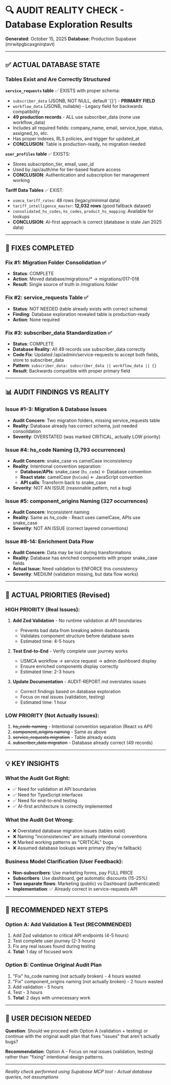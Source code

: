 # 🔍 AUDIT REALITY CHECK - Database Exploration Results

**Generated**: October 15, 2025
**Database**: Production Supabase (mrwitpgbcaxgnirqtavt)

---

## ✅ ACTUAL DATABASE STATE

### Tables Exist and Are Correctly Structured

**`service_requests` table** ✅ EXISTS with proper schema:
- `subscriber_data` (JSONB, NOT NULL, default '{}') - **PRIMARY FIELD**
- `workflow_data` (JSONB, nullable) - Legacy field for backwards compatibility
- **49 production records** - ALL use subscriber_data (none use workflow_data)
- Includes all required fields: company_name, email, service_type, status, assigned_to, etc.
- Has proper indexes, RLS policies, and trigger for updated_at
- **CONCLUSION**: Table is production-ready, no migration needed

**`user_profiles` table** ✅ EXISTS:
- Stores subscription_tier, email, user_id
- Used by /api/auth/me for tier-based feature access
- **CONCLUSION**: Authentication and subscription tier management working

**Tariff Data Tables** ✅ EXIST:
- `usmca_tariff_rates`: 48 rows (legacy/minimal data)
- `tariff_intelligence_master`: **12,032 rows** (good fallback dataset)
- `consolidated_hs_codes`, `hs_codes`, `product_hs_mapping`: Available for lookups
- **CONCLUSION**: AI-first approach is correct (database is stale Jan 2025 data)

---

## 🔧 FIXES COMPLETED

### Fix #1: Migration Folder Consolidation ✅
- **Status**: COMPLETE
- **Action**: Moved database/migrations/* → migrations/017-018
- **Result**: Single source of truth in /migrations folder

### Fix #2: service_requests Table ✅
- **Status**: NOT NEEDED (table already exists with correct schema)
- **Finding**: Database exploration revealed table is production-ready
- **Action**: None required

### Fix #3: subscriber_data Standardization ✅
- **Status**: COMPLETE
- **Database Reality**: All 49 records use subscriber_data correctly
- **Code Fix**: Updated /api/admin/service-requests to accept both fields, store to subscriber_data
- **Pattern**: `subscriber_data: subscriber_data || workflow_data || {}`
- **Result**: Backwards compatible with proper primary field

---

## 📊 AUDIT FINDINGS VS REALITY

### Issue #1-3: Migration & Database Issues
- **Audit Concern**: Two migration folders, missing service_requests table
- **Reality**: Database already has correct schema, just needed consolidation
- **Severity**: OVERSTATED (was marked CRITICAL, actually LOW priority)

### Issue #4: hs_code Naming (3,793 occurrences)
- **Audit Concern**: snake_case vs camelCase inconsistency
- **Reality**: Intentional convention separation:
  - **Database/APIs**: snake_case (`hs_code`) ← Database convention
  - **React state**: camelCase (`hsCode`) ← JavaScript convention
  - **API calls**: Transform back to snake_case
- **Severity**: NOT AN ISSUE (reasonable pattern, not a bug)

### Issue #5: component_origins Naming (327 occurrences)
- **Audit Concern**: Inconsistent naming
- **Reality**: Same as hs_code - React uses camelCase, APIs use snake_case
- **Severity**: NOT AN ISSUE (correct layered conventions)

### Issue #8-14: Enrichment Data Flow
- **Audit Concern**: Data may be lost during transformations
- **Reality**: Database has enriched components with proper snake_case fields
- **Actual Issue**: Need validation to ENFORCE this consistency
- **Severity**: MEDIUM (validation missing, but data flow works)

---

## 🎯 ACTUAL PRIORITIES (Revised)

### HIGH PRIORITY (Real Issues):

1. **Add Zod Validation** - No runtime validation at API boundaries
   - Prevents bad data from breaking admin dashboards
   - Validates component structure before database saves
   - Estimated time: 4-5 hours

2. **Test End-to-End** - Verify complete user journey works
   - USMCA workflow → service request → admin dashboard display
   - Ensure enriched components display correctly
   - Estimated time: 2-3 hours

3. **Update Documentation** - AUDIT-REPORT.md overstates issues
   - Correct findings based on database exploration
   - Focus on real issues (validation, testing)
   - Estimated time: 1 hour

### LOW PRIORITY (Not Actually Issues):

1. ~~hs_code naming~~ - Intentional convention separation (React vs API)
2. ~~component_origins naming~~ - Same as above
3. ~~service_requests migration~~ - Table already exists
4. ~~subscriber_data migration~~ - Database already correct (49 records)

---

## 💡 KEY INSIGHTS

### What the Audit Got Right:
- ✅ Need for validation at API boundaries
- ✅ Need for TypeScript interfaces
- ✅ Need for end-to-end testing
- ✅ AI-first architecture is correctly implemented

### What the Audit Got Wrong:
- ❌ Overstated database migration issues (tables exist)
- ❌ Naming "inconsistencies" are actually intentional conventions
- ❌ Marked working patterns as "CRITICAL" bugs
- ❌ Assumed database lookups were primary (they're fallback)

### Business Model Clarification (User Feedback):
- **Non-subscribers**: Use marketing forms, pay FULL PRICE
- **Subscribers**: Use dashboard, get automatic discounts (15-25%)
- **Two separate flows**: Marketing (public) vs Dashboard (authenticated)
- **Implementation**: ✅ Already correct in service-requests API

---

## 🚀 RECOMMENDED NEXT STEPS

### Option A: Add Validation & Test (RECOMMENDED)
1. Add Zod validation to critical API endpoints (4-5 hours)
2. Test complete user journey (2-3 hours)
3. Fix any real issues found during testing
4. **Total**: 1 day of focused work

### Option B: Continue Original Audit Plan
1. "Fix" hs_code naming (not actually broken) - 4 hours wasted
2. "Fix" component_origins naming (not actually broken) - 2 hours wasted
3. Add validation - 5 hours
4. Test - 3 hours
5. **Total**: 2 days with unnecessary work

---

## 📝 USER DECISION NEEDED

**Question**: Should we proceed with Option A (validation + testing) or continue with the original audit plan that fixes "issues" that aren't actually bugs?

**Recommendation**: Option A - Focus on real issues (validation, testing) rather than "fixing" intentional design patterns.

---

*Reality check performed using Supabase MCP tool - Actual database queries, not assumptions*
